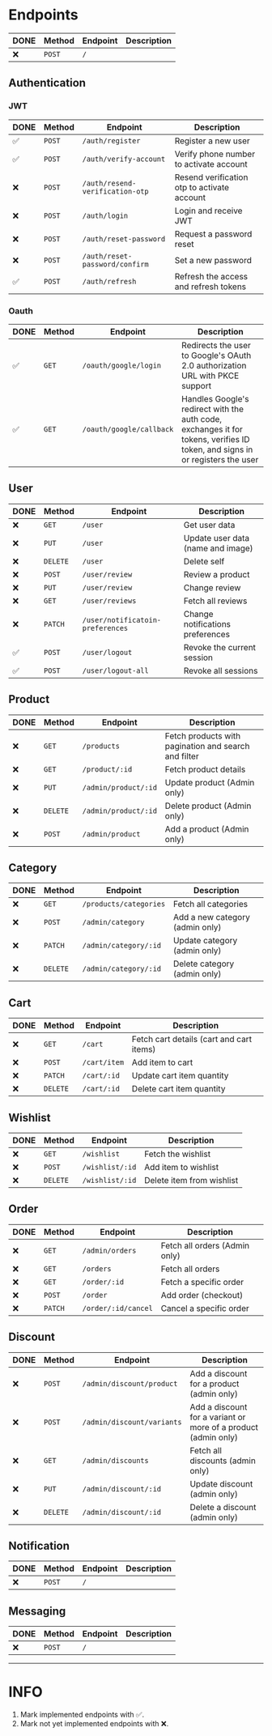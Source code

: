 # Endpoints

| DONE | Method | Endpoint | Description |
| ---- | ------ | -------- | ----------- |
| ❌   | `POST` | `/`      |             |

## Authentication

### JWT

| DONE | Method | Endpoint                        | Description                                 |
| ---- | ------ | ------------------------------- | ------------------------------------------- |
| ✅   | `POST` | `/auth/register`                | Register a new user                         |
| ✅   | `POST` | `/auth/verify-account`          | Verify phone number to activate account     |
| ❌   | `POST` | `/auth/resend-verification-otp` | Resend verification otp to activate account |
| ❌   | `POST` | `/auth/login`                   | Login and receive JWT                       |
| ❌   | `POST` | `/auth/reset-password`          | Request a password reset                    |
| ❌   | `POST` | `/auth/reset-password/confirm`  | Set a new password                          |
| ✅   | `POST` | `/auth/refresh`                 | Refresh the access and refresh tokens       |

### Oauth

| DONE | Method | Endpoint                 | Description                                                                                                                  |
| ---- | ------ | ------------------------ | ---------------------------------------------------------------------------------------------------------------------------- |
| ✅   | `GET`  | `/oauth/google/login`    | Redirects the user to Google's OAuth 2.0 authorization URL with PKCE support                                                 |
| ✅   | `GET`  | `/oauth/google/callback` | Handles Google's redirect with the auth code, exchanges it for tokens, verifies ID token, and signs in or registers the user |

## User

| DONE | Method   | Endpoint                         | Description                       |
| ---- | -------- | -------------------------------- | --------------------------------- |
| ❌   | `GET`    | `/user`                          | Get user data                     |
| ❌   | `PUT`    | `/user`                          | Update user data (name and image) |
| ❌   | `DELETE` | `/user`                          | Delete self                       |
| ❌   | `POST`   | `/user/review`                   | Review a product                  |
| ❌   | `PUT`    | `/user/review`                   | Change review                     |
| ❌   | `GET`    | `/user/reviews`                  | Fetch all reviews                 |
| ❌   | `PATCH`  | `/user/notificatoin-preferences` | Change notifications preferences  |
| ✅   | `POST`   | `/user/logout`                   | Revoke the current session        |
| ✅   | `POST`   | `/user/logout-all`               | Revoke all sessions               |

## Product

| DONE | Method   | Endpoint             | Description                                          |
| ---- | -------- | -------------------- | ---------------------------------------------------- |
| ❌   | `GET`    | `/products`          | Fetch products with pagination and search and filter |
| ❌   | `GET`    | `/product/:id`       | Fetch product details                                |
| ❌   | `PUT`    | `/admin/product/:id` | Update product (Admin only)                          |
| ❌   | `DELETE` | `/admin/product/:id` | Delete product (Admin only)                          |
| ❌   | `POST`   | `/admin/product`     | Add a product (Admin only)                           |

## Category

| DONE | Method   | Endpoint               | Description                     |
| ---- | -------- | ---------------------- | ------------------------------- |
| ❌   | `GET`    | `/products/categories` | Fetch all categories            |
| ❌   | `POST`   | `/admin/category`      | Add a new category (admin only) |
| ❌   | `PATCH`  | `/admin/category/:id`  | Update category (admin only)    |
| ❌   | `DELETE` | `/admin/category/:id`  | Delete category (admin only)    |

## Cart

| DONE | Method   | Endpoint     | Description                              |
| ---- | -------- | ------------ | ---------------------------------------- |
| ❌   | `GET`    | `/cart`      | Fetch cart details (cart and cart items) |
| ❌   | `POST`   | `/cart/item` | Add item to cart                         |
| ❌   | `PATCH`  | `/cart/:id`  | Update cart item quantity                |
| ❌   | `DELETE` | `/cart/:id`  | Delete cart item quantity                |

## Wishlist

| DONE | Method   | Endpoint        | Description               |
| ---- | -------- | --------------- | ------------------------- |
| ❌   | `GET`    | `/wishlist`     | Fetch the wishlist        |
| ❌   | `POST`   | `/wishlist/:id` | Add item to wishlist      |
| ❌   | `DELETE` | `/wishlist/:id` | Delete item from wishlist |

## Order

| DONE | Method  | Endpoint            | Description                   |
| ---- | ------- | ------------------- | ----------------------------- |
| ❌   | `GET`   | `/admin/orders`     | Fetch all orders (Admin only) |
| ❌   | `GET`   | `/orders`           | Fetch all orders              |
| ❌   | `GET`   | `/order/:id`        | Fetch a specific order        |
| ❌   | `POST`  | `/order`            | Add order (checkout)          |
| ❌   | `PATCH` | `/order/:id/cancel` | Cancel a specific order       |

## Discount

| DONE | Method   | Endpoint                   | Description                                                    |
| ---- | -------- | -------------------------- | -------------------------------------------------------------- |
| ❌   | `POST`   | `/admin/discount/product`  | Add a discount for a product (admin only)                      |
| ❌   | `POST`   | `/admin/discount/variants` | Add a discount for a variant or more of a product (admin only) |
| ❌   | `GET`    | `/admin/discounts`         | Fetch all discounts (admin only)                               |
| ❌   | `PUT`    | `/admin/discount/:id`      | Update discount (admin only)                                   |
| ❌   | `DELETE` | `/admin/discount/:id`      | Delete a discount (admin only)                                 |

## Notification

| DONE | Method | Endpoint | Description |
| ---- | ------ | -------- | ----------- |
| ❌   | `POST` | `/`      |             |

## Messaging

| DONE | Method | Endpoint | Description |
| ---- | ------ | -------- | ----------- |
| ❌   | `POST` | `/`      |             |

---

# INFO

1. Mark implemented endpoints with ✅.
2. Mark not yet implemented endpoints with ❌.
